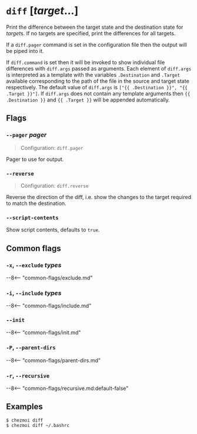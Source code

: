 # `diff` [*target*...]

Print the difference between the target state and the destination state for
*target*s. If no targets are specified, print the differences for all targets.

If a `diff.pager` command is set in the configuration file then the output will
be piped into it.

If `diff.command` is set then it will be invoked to show individual file
differences with `diff.args` passed as arguments. Each element of `diff.args`
is interpreted as a template with the variables `.Destination` and `.Target`
available corresponding to the path of the file in the source and target state
respectively. The default value of `diff.args` is
`["{{ .Destination }}", "{{ .Target }}"]`. If `diff.args` does not contain any
template arguments then `{{ .Destination }}` and `{{ .Target }}` will be
appended automatically.

## Flags

### `--pager` *pager*

> Configuration: `diff.pager`

Pager to use for output.

### `--reverse`

> Configuration: `diff.reverse`

Reverse the direction of the diff, i.e. show the changes to the target required
to match the destination.

### `--script-contents`

Show script contents, defaults to `true`.

## Common flags

### `-x`, `--exclude` *types*

--8<-- "common-flags/exclude.md"

### `-i`, `--include` *types*

--8<-- "common-flags/include.md"

### `--init`

--8<-- "common-flags/init.md"

### `-P`, `--parent-dirs`

--8<-- "common-flags/parent-dirs.md"

### `-r`, `--recursive`

--8<-- "common-flags/recursive.md:default-false"

## Examples

```console
$ chezmoi diff
$ chezmoi diff ~/.bashrc
```
